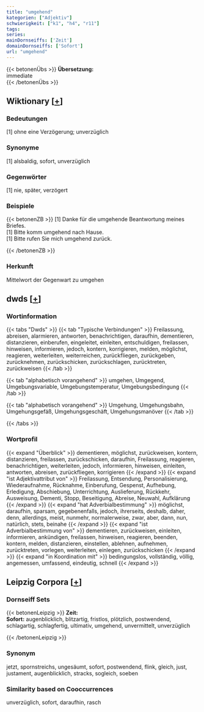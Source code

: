 ```yaml
---
title: "umgehend"
kategorien: ["Adjektiv"]
schwierigkeit: ["k1", "h4", "r11"]
tags:
series:
mainDornseiffs: ['Zeit']
domainDornseiffs: ['Sofort']
url: "umgehend"
---
```


{{< betonenÜbs >}}
**Übersetzung:**  
immediate  
{{< /betonenÜbs >}}

## Wiktionary [[+](https://de.wiktionary.org/wiki/umgehend)]

### Bedeutungen
[1] ohne eine Verzögerung; unverzüglich  

### Synonyme
[1] alsbaldig, sofort, unverzüglich  

### Gegenwörter
[1] nie, später, verzögert  

### Beispiele
{{< betonenZB >}}
[1] Danke für die umgehende Beantwortung meines Briefes.  
[1] Bitte komm umgehend nach Hause.  
[1] Bitte rufen Sie mich umgehend zurück.  

{{< /betonenZB >}}
### Herkunft
Mittelwort der Gegenwart zu umgehen  



## dwds [[+](https://www.dwds.de/wb/umgehend)]

### Wortinformation
{{< tabs "Dwds" >}}
{{< tab "Typische Verbindungen" >}}
Freilassung, abreisen, alarmieren, antworten, benachrichtigen, daraufhin, dementieren, distanzieren, einberufen, eingeleitet, einleiten, entschuldigen, freilassen, hinweisen, informieren, jedoch, kontern, korrigieren, melden, möglichst, reagieren, weiterleiten, weiterreichen, zurückfliegen, zurückgeben, zurücknehmen, zurückschicken, zurückschlagen, zurücktreten, zurückweisen
{{< /tab >}}

{{< tab "alphabetisch vorangehend" >}}
umgehen, Umgegend, Umgebungsvariable, Umgebungstemperatur, Umgebungsbedingung
{{< /tab >}}

{{< tab "alphabetisch vorangehend" >}}
Umgehung, Umgehungsbahn, Umgehungsgefäß, Umgehungsgeschäft, Umgehungsmanöver
{{< /tab >}}

{{< /tabs >}}

### Wortprofil
{{< expand "Überblick" >}} dementieren, möglichst, zurückweisen, kontern, distanzieren, freilassen, zurückschicken, daraufhin, Freilassung, reagieren, benachrichtigen, weiterleiten, jedoch, informieren, hinweisen, einleiten, antworten, abreisen, zurückfliegen, korrigieren {{< /expand >}}
{{< expand "ist Adjektivattribut von" >}} Freilassung, Entsendung, Personalisierung, Wiederaufnahme, Rücknahme, Einberufung, Gespenst, Aufhebung, Erledigung, Abschiebung, Unterrichtung, Auslieferung, Rückkehr, Ausweisung, Dementi, Stopp, Beseitigung, Abreise, Neuwahl, Aufklärung {{< /expand >}}
{{< expand "hat Adverbialbestimmung" >}} möglichst, daraufhin, sparsam, gegebenenfalls, jedoch, ihrerseits, deshalb, daher, denn, allerdings, meist, nunmehr, normalerweise, zwar, aber, dann, nun, natürlich, stets, beinahe {{< /expand >}}
{{< expand "ist Adverbialbestimmung von" >}} dementieren, zurückweisen, einleiten, informieren, ankündigen, freilassen, hinweisen, reagieren, beenden, kontern, melden, distanzieren, einstellen, ablehnen, aufnehmen, zurücktreten, vorlegen, weiterleiten, einlegen, zurückschicken {{< /expand >}}
{{< expand "in Koordination mit" >}} bedingungslos, vollständig, völlig, angemessen, umfassend, eindeutig, schnell {{< /expand >}}

## Leipzig Corpora [[+](https://corpora.uni-leipzig.de/en/res?word=umgehend&corpusId=deu_newscrawl-public_2018)]

### Dornseiff Sets
{{< betonenLeipzig >}}
**Zeit:**  
**Sofort:** augenblicklich, blitzartig, fristlos, plötzlich, postwendend, schlagartig, schlagfertig, ultimativ, umgehend, unvermittelt, unverzüglich  

{{< /betonenLeipzig >}}

### Synonym
jetzt, spornstreichs, ungesäumt, sofort, postwendend, flink, gleich, just, justament, augenblicklich, stracks, sogleich, soeben


### Similarity based on Cooccurrences
unverzüglich, sofort, daraufhin, rasch

